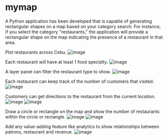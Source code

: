 # mymap
A Python application has been developed that is capable of generating rectangular shapes on a map based on your category search. For instance, if you select the category "restaurants," the application will provide a rectangular shape on the map indicating the presence of a restaurant in that area.

Plot restaurants across Cebu.
![image](https://github.com/marykrisv/mymap/assets/20874676/3af98195-4daf-4ed7-9c15-89484d445669)

Each restaurant will have at least 1 food specialty.
![image](https://github.com/marykrisv/mymap/assets/20874676/b522a333-d2e5-4521-bed1-70570828cc4c)

A layer panel can filter the restaurant type to show.
![image](https://github.com/marykrisv/mymap/assets/20874676/8ff6e92f-3dbd-4f03-8788-e87044364975)

Each restaurant can keep track of the number of customers that visited.
![image](https://github.com/marykrisv/mymap/assets/20874676/9ea5aa27-2b84-4fb9-abc3-46154d9fbd47)

Customers can get directions to the restaurant from the current location.
![image](https://github.com/marykrisv/mymap/assets/20874676/7860aa53-d0d4-493a-bf88-d5bee70eca14)
![image](https://github.com/marykrisv/mymap/assets/20874676/5045cba5-5da1-4005-8446-fbf908e8f15a)

Draw a circle or rectangle on the map and show the number of restaurants within the circle or
rectangle.
![image](https://github.com/marykrisv/mymap/assets/20874676/6f34e8a1-c0a6-437f-97f1-a7d178adfeb7)
![image](https://github.com/marykrisv/mymap/assets/20874676/4b81ddd4-f7fd-4091-8085-1435cdc3253e)

Add any value-adding feature like analytics to show relationships between patrons, restaurant
and revenue.
![image](https://github.com/marykrisv/mymap/assets/20874676/baf0cb37-3d16-420b-a04a-e16dfa307eef)
